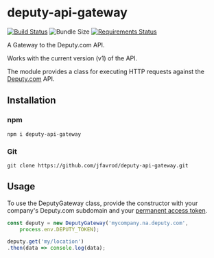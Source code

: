 deputy-api-gateway
==================
[![Build Status](https://travis-ci.com/jfavrod/deputy-api-gateway.svg?branch=master)](https://travis-ci.com/jfavrod/deputy-api-gateway)
![Bundle Size](https://img.shields.io/bundlephobia/min/deputy-api-gateway.svg?style=flat)
[![Requirements Status](https://requires.io/github/jfavrod/deputy-api-gateway/requirements.svg?branch=master)](https://requires.io/github/jfavrod/deputy-api-gateway/requirements/?branch=master)

A Gateway to the Deputy.com API.

Works with the current version (v1) of the API.

The module provides a class for executing HTTP requests against the
[Deputy.com](https://www.deputy.com/api-doc/API) API.

Installation
------------
### npm
```
npm i deputy-api-gateway
```

### Git
```
git clone https://github.com/jfavrod/deputy-api-gateway.git
```

Usage
-----
To use the DeputyGateway class, provide the constructor with your
company's Deputy.com subdomain and your
[permanent access token](https://www.deputy.com/api-doc/API/Authentication).

```javascript
const deputy = new DeputyGateway('mycompany.na.deputy.com',
    process.env.DEPUTY_TOKEN);

deputy.get('my/location')
.then(data => console.log(data);
```

